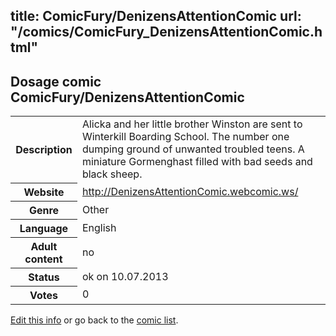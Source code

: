 title: ComicFury/DenizensAttentionComic
url: "/comics/ComicFury_DenizensAttentionComic.html"
---
Dosage comic ComicFury/DenizensAttentionComic
-----------------------------------------

<p id="msg"></p>
<script type="text/javascript">
if (window.location.search === '?edit_info_mail=sent_ok') {
  var elem = document.getElementById("msg");
  elem.innerHTML = 'Edited information sucessfully sent for review, which is usually done daily. Thanks!';
  elem.className = 'ok';
}
</script>
<table class="comicinfo">
<tr>
<th>Description</th><td>Alicka and her little brother Winston are sent to Winterkill Boarding School. The number one dumping ground of unwanted troubled teens. A miniature Gormenghast filled with bad seeds and black sheep.</td>
</tr>
<tr>
<th>Website</th><td><a href="http://DenizensAttentionComic.webcomic.ws/">http://DenizensAttentionComic.webcomic.ws/</a></td>
</tr>
<tr>
<th>Genre</th><td>Other</td>
</tr>
<tr>
<th>Language</th><td>English</td>
</tr>
<tr>
<th>Adult content</th><td>no</td>
</tr>
<tr>
<th>Status</th><td>ok on 10.07.2013</td>
</tr>
<tr>
<th>Votes</th><td>0</td>
</tr>
</table>

[Edit this info](ComicFury_DenizensAttentionComic_edit.html) or go back to the [comic list](../comic-index.html).

